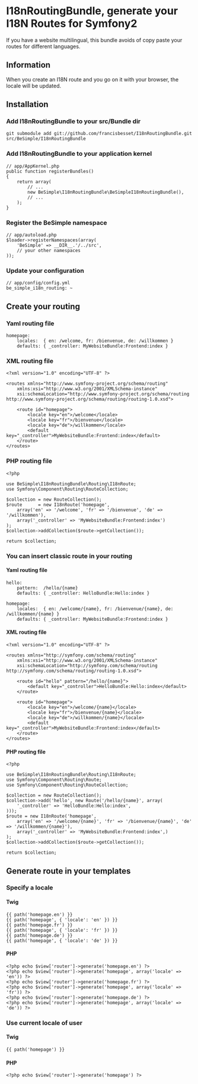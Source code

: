 I18nRoutingBundle, generate your I18N Routes for Symfony2
=========================================================

If you have a website multilingual, this bundle avoids of copy paste your routes
for different languages.

## Information

When you create an I18N route and you go on it with your browser, the locale will be updated.

## Installation

### Add I18nRoutingBundle to your src/Bundle dir

    git submodule add git://github.com/francisbesset/I18nRoutingBundle.git src/BeSimple/I18nRoutingBundle

### Add I18nRoutingBundle to your application kernel

    // app/AppKernel.php
    public function registerBundles()
    {
        return array(
            // ...
            new BeSimple\I18nRoutingBundle\BeSimpleI18nRoutingBundle(),
            // ...
        );
    }

### Register the BeSimple namespace

    // app/autoload.php
    $loader->registerNamespaces(array(
        'BeSimple' => __DIR__.'/../src',
        // your other namespaces
    ));

### Update your configuration

    // app/config/config.yml
    be_simple_i18n_routing: ~

## Create your routing

### Yaml routing file

    homepage:
        locales:  { en: /welcome, fr: /bienvenue, de: /willkommen }
        defaults: { _controller: MyWebsiteBundle:Frontend:index }

### XML routing file

    <?xml version="1.0" encoding="UTF-8" ?>
    
    <routes xmlns="http://www.symfony-project.org/schema/routing"
        xmlns:xsi="http://www.w3.org/2001/XMLSchema-instance"
        xsi:schemaLocation="http://www.symfony-project.org/schema/routing http://www.symfony-project.org/schema/routing/routing-1.0.xsd">
    
        <route id="homepage">
            <locale key="en">/welcome</locale>
            <locale key="fr">/bienvenue</locale>
            <locale key="de">/willkommen</locale>
            <default key="_controller">MyWebsiteBundle:Frontend:index</default>
        </route>
    </routes>

### PHP routing file

    <?php
    
    use BeSimple\I18nRoutingBundle\Routing\I18nRoute;
    use Symfony\Component\Routing\RouteCollection;
    
    $collection = new RouteCollection();
    $route      = new I18nRoute('homepage',
        array('en' => '/welcome', 'fr' => '/bienvenue', 'de' => '/willkommen'),
        array('_controller' => 'MyWebsiteBundle:Frontend:index')
    );
    $collection->addCollection($route->getCollection());
    
    return $collection;

### You can insert classic route in your routing

#### Yaml routing file

    hello:
        pattern:  /hello/{name}
        defaults: { _controller: HelloBundle:Hello:index }
    
    homepage:
        locales:  { en: /welcome/{name}, fr: /bienvenue/{name}, de: /willkommen/{name} }
        defaults: { _controller: MyWebsiteBundle:Frontend:index }

#### XML routing file

    <?xml version="1.0" encoding="UTF-8" ?>
    
    <routes xmlns="http://symfony.com/schema/routing"
        xmlns:xsi="http://www.w3.org/2001/XMLSchema-instance"
        xsi:schemaLocation="http://symfony.com/schema/routing http://symfony.com/schema/routing/routing-1.0.xsd">
    
        <route id="hello" pattern="/hello/{name}">
            <default key="_controller">HelloBundle:Hello:index</default>
        </route>
    
        <route id="homepage">
            <locale key="en">/welcome/{name}</locale>
            <locale key="fr">/bienvenue/{name}</locale>
            <locale key="de">/willkommen/{name}</locale>
            <default key="_controller">MyWebsiteBundle:Frontend:index</default>
        </route>
    </routes>

#### PHP routing file

    <?php
    
    use BeSimple\I18nRoutingBundle\Routing\I18nRoute;
    use Symfony\Component\Routing\Route;
    use Symfony\Component\Routing\RouteCollection;
    
    $collection = new RouteCollection();
    $collection->add('hello', new Route('/hello/{name}', array(
        '_controller' => 'HelloBundle:Hello:index',
    )));
    $route = new I18nRoute('homepage',
        array('en' => '/welcome/{name}', 'fr' => '/bienvenue/{name}', 'de' => '/willkommen/{name}'),
        array('_controller' => 'MyWebsiteBundle:Frontend:index',)
    );
    $collection->addCollection($route->getCollection());
    
    return $collection;

## Generate route in your templates

### Specify a locale

#### Twig

    {{ path('homepage.en') }}
    {{ path('homepage', { 'locale': 'en' }) }}
    {{ path('homepage.fr') }}
    {{ path('homepage', { 'locale': 'fr' }) }}
    {{ path('homepage.de') }}
    {{ path('homepage', { 'locale': 'de' }) }}

#### PHP

    <?php echo $view['router']->generate('homepage.en') ?>
    <?php echo $view['router']->generate('homepage', array('locale' => 'en')) ?>
    <?php echo $view['router']->generate('homepage.fr') ?>
    <?php echo $view['router']->generate('homepage', array('locale' => 'fr')) ?>
    <?php echo $view['router']->generate('homepage.de') ?>
    <?php echo $view['router']->generate('homepage', array('locale' => 'de')) ?>

### Use current locale of user

#### Twig

    {{ path('homepage') }}

#### PHP

    <?php echo $view['router']->generate('homepage') ?>
